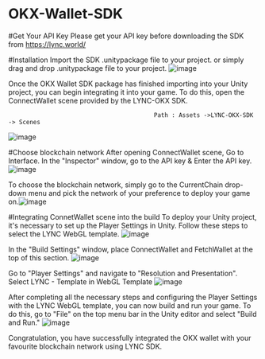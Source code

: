 # OKX-Wallet-SDK

#Get Your API Key
Please get your API key before downloading the SDK from https://lync.world/

#Installation
Import the SDK .unitypackage file to your project. or simply drag and drop .unitypackage file to your project.
![image](https://user-images.githubusercontent.com/42548654/217530293-7a89502b-4410-4c95-bfde-abe2adeb2c54.png)

Once the OKX Wallet SDK package has finished importing into your Unity project, you can begin integrating it into your game. To do this, open the ConnectWallet scene provided by the LYNC-OKX SDK.

                                             Path : Assets ->LYNC-OKX-SDK -> Scenes
![image](https://user-images.githubusercontent.com/42548654/217530411-f89266ef-fc69-4f26-a1ba-c64f8d0ca193.png)

#Choose blockchain network
After opening ConnectWallet scene, Go to Interface. In the "Inspector" window, go to the API key & Enter the API key. 
![image](https://user-images.githubusercontent.com/42548654/217530584-fbf7adbd-d856-45e4-ab5f-665a98bbde41.png)

To choose the blockchain network, simply go to the CurrentChain drop-down menu and pick the network of your preference to deploy your game on.![image](https://user-images.githubusercontent.com/42548654/217530615-de556a0f-809c-49c2-baf1-25e3fbcfc33b.png)

#Integrating ConnetWallet scene into the build 
To deploy your Unity project, it's necessary to set up the Player Settings in Unity. Follow these steps to select the LYNC WebGL template.
![image](https://user-images.githubusercontent.com/42548654/217530714-cb993652-163e-484d-9fa4-ab8f06b4270c.png)

In the "Build Settings" window, place ConnectWallet and FetchWallet at the top of this section. 
![image](https://user-images.githubusercontent.com/42548654/217530769-76fbd7c7-a40b-40da-af27-a93530f9a992.png)

Go to "Player Settings" and navigate to "Resolution and Presentation". Select LYNC - Template in WebGL Template
![image](https://user-images.githubusercontent.com/42548654/217530816-6305d029-7764-4acc-8a42-7a8b35d64c61.png)

After completing all the necessary steps and configuring the Player Settings with the LYNC WebGL template, you can now build and run your game.
To do this, go to "File" on the top menu bar in the Unity editor and select "Build and Run." 
![image](https://user-images.githubusercontent.com/42548654/217530863-dbb3a4c3-c0cf-4c50-bd62-d1d206471b31.png)


Congratulation, you have successfully integrated the OKX wallet with your favourite blockchain network using LYNC SDK. 
